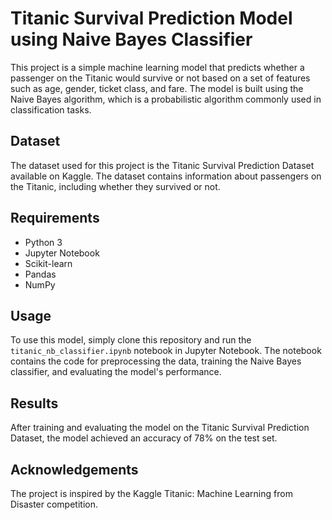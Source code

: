 # Titanic Survival Prediction Model using Naive Bayes Classifier

This project is a simple machine learning model that predicts whether a passenger on the Titanic would survive or not based on a set of features such as age, gender, ticket class, and fare. The model is built using the Naive Bayes algorithm, which is a probabilistic algorithm commonly used in classification tasks.

## Dataset

The dataset used for this project is the Titanic Survival Prediction Dataset available on Kaggle. The dataset contains information about passengers on the Titanic, including whether they survived or not.

## Requirements

- Python 3
- Jupyter Notebook
- Scikit-learn
- Pandas
- NumPy

## Usage

To use this model, simply clone this repository and run the `titanic_nb_classifier.ipynb` notebook in Jupyter Notebook. The notebook contains the code for preprocessing the data, training the Naive Bayes classifier, and evaluating the model's performance.

## Results

After training and evaluating the model on the Titanic Survival Prediction Dataset, the model achieved an accuracy of 78% on the test set.

## Acknowledgements

The project is inspired by the Kaggle Titanic: Machine Learning from Disaster competition.
